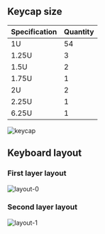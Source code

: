## Keycap size

| Specification | Quantity |
| ------------- | -------- |
| 1U            | 54       |
| 1.25U         | 3        |
| 1.5U          | 2        |
| 1.75U         | 1        |
| 2U            | 2        |
| 2.25U         | 1        |
| 6.25U         | 1        |

![keycap](https://github.com/longnald/corin/raw/master/layout/keycap/keycap.png)

## Keyboard layout

### First layer layout

![layout-0](https://github.com/longnald/corin/raw/master/layout/level-0/layout-0.png)

### Second layer layout

![layout-1](https://github.com/longnald/corin/raw/master/layout/level-1/layout-1.png)
